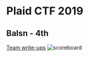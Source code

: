 # Plaid CTF 2019
## Balsn - 4th
[Team write-ups](https://balsn.tw/ctf_writeup/20190413-plaidctf/)
![scoreboard](https://github.com/ssspeedgit00/CTF/blob/master/2019/plaidctf/scoreboard.png)
